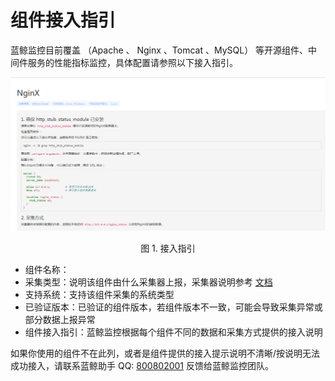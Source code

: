 # 组件接入指引

蓝鲸监控目前覆盖 （Apache 、 Nginx 、Tomcat 、MySQL） 等开源组件、中间件服务的性能指标监控，具体配置请参照以下接入指引。

 ![](../../assets/component_acesess_tips.png)
 <center>图 1. 接入指引</center>

- 组件名称：
- 采集类型：说明该组件由什么采集器上报，采集器说明参考 [文档](5.1/蓝鲸监控/二次开发/Plugins.md)
- 支持系统：支持该组件采集的系统类型
- 已验证版本：已验证的组件版本，若组件版本不一致，可能会导致采集异常或部分数据上报异常
- 组件接入指引：蓝鲸监控根据每个组件不同的数据和采集方式提供的接入说明

如果你使用的组件不在此列，或者是组件提供的接入提示说明不清晰/按说明无法成功接入，请联系蓝鲸助手 QQ: [800802001](http://wpa.b.qq.com/cgi/wpa.php?ln=1&key=XzgwMDgwMjAwMV80NDMwOTZfODAwODAyMDAxXzJf) 反馈给蓝鲸监控团队。
